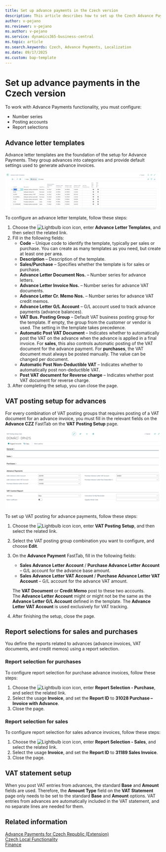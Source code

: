 ```yaml
---
title: Set up advance payments in the Czech version  
description: This article describes how to set up the Czech Advance Payments Localization extension.  
author: v-pejano
ms.reviewer: v-pejano  
ms.author: v-pejano  
ms.service: dynamics365-business-central  
ms.topic: article  
ms.search.keywords: Czech, Advance Payments, Localization  
ms.date: 09/17/2025  
ms.custom: bap-template
---
```


# Set up advance payments in the Czech version

To work with Advance Payments functionality, you must configure:

- Number series
- Posting accounts
- Report selections

## Advance letter templates

Advance letter templates are the foundation of the setup for Advance Payments. They group advances into categories and provide default settings used to generate advance invoices.

![Advance Letter Templates](Media/adv-payments-setup-templates.png)

To configure an advance letter template, follow these steps:

1. Choose the ![Lightbulb icon](../../media/ui-search/search_small.png "Tell me what you want to do") icon, enter **Advance Letter Templates**, and then select the related link.
2. Fill in the following fields:
    - **Code** – Unique code to identify the template, typically per sales or purchase. You can create as many templates as you need, but create at least one per area.
    - **Description** – Description of the template.
    - **Sales/Purchase** – Specifies whether the template is for sales or purchase.
    - **Advance Letter Document Nos.** – Number series for advance letters.
    - **Advance Letter Invoice Nos.** – Number series for advance VAT documents.
    - **Advance Letter Cr. Memo Nos.** – Number series for advance VAT credit memos.
    - **Advance Letter G/L Account** – G/L account used to track advance payments (advance balances).
    - **VAT Bus. Posting Group** – Default VAT business posting group for the template. If empty, the group from the customer or vendor is used. The setting in the template takes precedence.
    - **Automatic Post VAT Document** – Indicates whether to automatically post the VAT on the advance when the advance is applied in a final invoice. For **sales**, this also controls automatic posting of the VAT document for the advance payment. For **purchases**, the VAT document must always be posted manually. The value can be changed per document.
    - **Automatic Post Non-Deductible VAT** – Indicates whether to automatically post non-deductible VAT.
    - **Post VAT document for Reverse charge** – Indicates whether post VAT document for reverse charge.
3. After completing the setup, you can close the page.

## VAT posting setup for advances

For every combination of VAT posting groups that requires posting of a VAT document for an advance invoice, you must fill in the relevant fields on the **Advance CZZ** FastTab on the **VAT Posting Setup** page.

![VAT Posting Setup](Media/adv-payments-setup-vat.png)

To set up VAT posting for advance payments, follow these steps:

1. Choose the ![Lightbulb icon](../../media/ui-search/search_small.png "Tell me what you want to do") icon, enter **VAT Posting Setup**, and then select the related link.
2. Select the VAT posting group combination you want to configure, and choose **Edit**.
3. On the **Advance Payment** FastTab, fill in the following fields:
    - **Sales Advance Letter Account** / **Purchase Advance Letter Account** – G/L account for the advance base amount.
    - **Sales Advance Letter VAT Account** / **Purchase Advance Letter VAT Account** – G/L account for the advance VAT amount.

    The **VAT Document** or **Credit Memo** post to these two accounts.  
    The **Advance Letter Account** might or might not be the same as the **Advance Letter G/L Account** defined in the template. The **Advance Letter VAT Account** is used exclusively for VAT tracking.
4. After finishing the setup, close the page.

## Report selections for sales and purchases

You define the reports related to advances (advance invoices, VAT documents, and credit memos) using a report selection.

### Report selection for purchases

To configure report selection for purchase advance invoices, follow these steps:

1. Choose the ![Lightbulb icon](../../media/ui-search/search_small.png "Tell me what you want to do") icon, enter **Report Selection - Purchase**, and select the related link.
2. Select the usage **Invoice**, and set the **Report ID** to **31028 Purchase – Invoice with Advance**.
3. Close the page.

### Report selection for sales

To configure report selection for sales advance invoices, follow these steps:

1. Choose the ![Lightbulb icon](../../media/ui-search/search_small.png "Tell me what you want to do") icon, enter **Report Selection - Sales**, and select the related link.
2. Select the usage **Invoice**, and set the **Report ID** to **31189 Sales Invoice**.
3. Close the page.

## VAT statement setup

When you post VAT entries from advances, the standard **Base** and **Amount** fields are used. Therefore, the **Amount Type** field on the **VAT Statement** page only needs to be set to the standard **Base** and **Amount** options. VAT entries from advances are automatically included in the VAT statement, and no separate lines are needed for them.

## Related information

[Advance Payments for Czech Republic (Extension)](ui-extensions-advance-payments-localization-cz.md)  
[Czech Local Functionality](czech-local-functionality.md)  
[Finance](../../finance.md)
